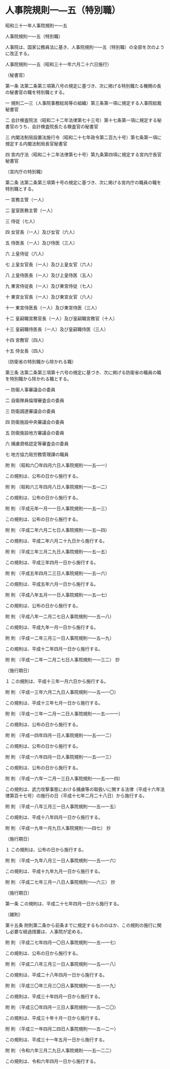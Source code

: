 # 人事院規則一―五（特別職）

昭和三十一年人事院規則一―五

人事院規則一―五（特別職）

人事院は、国家公務員法に基き、人事院規則一―五（特別職）の全部を次のように改正する。

人事院規則一―五（昭和三十一年六月二十六日施行）

（秘書官）

第一条 法第二条第三項第八号の規定に基づき、次に掲げる特別職たる機関の長の秘書官の職を特別職とする。

一 規則二―三（人事院事務総局等の組織）第三条第一項に規定する人事院総裁秘書官

二 会計検査院法（昭和二十二年法律第七十三号）第十七条第一項に規定する秘書官のうち、会計検査院長たる検査官の秘書官

三 内閣法制局設置法施行令（昭和二十七年政令第二百九十号）第七条第一項に規定する内閣法制局長官秘書官

四 宮内庁法（昭和二十二年法律第七十号）第九条第四項に規定する宮内庁長官秘書官

（宮内庁の特別職）

第二条 法第二条第三項第十号の規定に基づき、次に掲げる宮内庁の職員の職を特別職とする。

一 宮務主管（一人）

二 皇室医務主管（一人）

三 侍従（七人）

四 女官長（一人）及び女官（六人）

五 侍医長（一人）及び侍医（三人）

六 上皇侍従（六人）

七 上皇女官長（一人）及び上皇女官（六人）

八 上皇侍医長（一人）及び上皇侍医（五人）

九 東宮侍従長（一人）及び東宮侍従（七人）

十 東宮女官長（一人）及び東宮女官（六人）

十一 東宮侍医長（一人）及び東宮侍医（三人）

十二 皇嗣職宮務官長（一人）及び皇嗣職宮務官（十人）

十三 皇嗣職侍医長（一人）及び皇嗣職侍医（三人）

十四 宮務官（四人）

十五 侍女長（四人）

（防衛省の特別職から除かれる職）

第三条 法第二条第三項第十六号の規定に基づき、次に掲げる防衛省の職員の職を特別職から除かれる職とする。

一 防衛人事審議会の委員

二 自衛隊員倫理審査会の委員

三 防衛調達審議会の委員

四 防衛施設中央審議会の委員

五 防衛施設地方審議会の委員

六 捕虜資格認定等審査会の委員

七 地方協力局労務管理課の職員

附 則 （昭和六〇年四月六日人事院規則一―五―一）

この規則は、公布の日から施行する。

附 則 （昭和六三年四月八日人事院規則一―五―二）

この規則は、公布の日から施行する。

附 則 （平成元年一月一一日人事院規則一―五―三）

この規則は、公布の日から施行する。

附 則 （平成二年六月二七日人事院規則一―五―四）

この規則は、平成二年六月二十九日から施行する。

附 則 （平成三年三月二九日人事院規則一―五―五）

この規則は、平成三年四月一日から施行する。

附 則 （平成五年四月二三日人事院規則一―五―六）

この規則は、平成五年六月一日から施行する。

附 則 （平成八年五月一一日人事院規則一―五―七）

この規則は、公布の日から施行する。

附 則 （平成八年一二月二七日人事院規則一―五―八）

この規則は、平成九年一月一日から施行する。

附 則 （平成一二年三月三一日人事院規則一―五―九）

この規則は、平成十二年四月一日から施行する。

附 則 （平成一二年一二月二七日人事院規則一―三二） 抄

（施行期日）

１ この規則は、平成十三年一月六日から施行する。

附 則 （平成一三年六月二九日人事院規則一―五―一〇）

この規則は、平成十三年七月一日から施行する。

附 則 （平成一三年一二月一二日人事院規則一―五―一一）

この規則は、公布の日から施行する。

附 則 （平成一四年四月一日人事院規則一―五―一二）

この規則は、公布の日から施行する。

附 則 （平成一六年四月一日人事院規則一―五―一三）

この規則は、公布の日から施行する。

附 則 （平成一六年一二月一三日人事院規則一―五―一四）

この規則は、武力攻撃事態における捕虜等の取扱いに関する法律（平成十六年法律第百十七号）の施行の日（平成十七年二月二十八日）から施行する。

附 則 （平成一八年三月三一日人事院規則一―五―一五）

この規則は、平成十八年四月一日から施行する。

附 則 （平成一九年一月九日人事院規則一―四七） 抄

（施行期日）

１ この規則は、公布の日から施行する。

附 則 （平成一九年八月三一日人事院規則一―五―一六）

この規則は、平成十九年九月一日から施行する。

附 則 （平成二七年三月一八日人事院規則一―六三） 抄

（施行期日）

第一条 この規則は、平成二十七年四月一日から施行する。

（雑則）

第十五条 附則第二条から前条までに規定するもののほか、この規則の施行に関し必要な経過措置は、人事院が定める。

附 則 （平成二七年四月一〇日人事院規則一―五―一七）

この規則は、公布の日から施行する。

附 則 （平成二八年三月三一日人事院規則一―五―一八）

この規則は、平成二十八年四月一日から施行する。

附 則 （平成三〇年三月三〇日人事院規則一―五―一九）

この規則は、平成三十年四月一日から施行する。

附 則 （平成三〇年四月一三日人事院規則一―五―二〇）

この規則は、平成三十年十月一日から施行する。

附 則 （平成三一年四月二四日人事院規則一―五―二一）

この規則は、平成三十一年五月一日から施行する。

附 則 （令和六年三月二九日人事院規則一―五―二二）

この規則は、令和六年四月一日から施行する。
